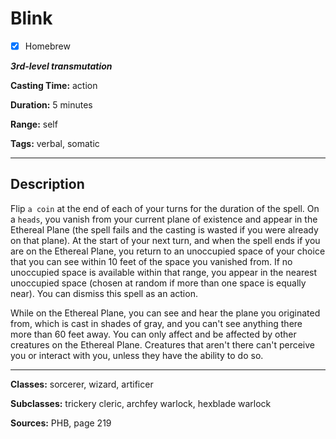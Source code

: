 # Blink

- [x] Homebrew

***3rd-level transmutation***

**Casting Time:** action

**Duration:** 5 minutes

**Range:** self

**Tags:** verbal, somatic

---

## Description
Flip `a coin` at the end of each of your turns for the duration of the spell. On a `heads`, you vanish from your current plane of existence and appear in the Ethereal Plane (the spell fails and the casting is wasted if you were already on that plane). At the start of your next turn, and when the spell ends if you are on the Ethereal Plane, you return to an unoccupied space of your choice that you can see within 10 feet of the space you vanished from. If no unoccupied space is available within that range, you appear in the nearest unoccupied space (chosen at random if more than one space is equally near). You can dismiss this spell as an action.

While on the Ethereal Plane, you can see and hear the plane you originated from, which is cast in shades of gray, and you can't see anything there more than 60 feet away. You can only affect and be affected by other creatures on the Ethereal Plane. Creatures that aren't there can't perceive you or interact with you, unless they have the ability to do so.

---

**Classes:** sorcerer, wizard, artificer

**Subclasses:** trickery cleric, archfey warlock, hexblade warlock

**Sources:** PHB, page 219
